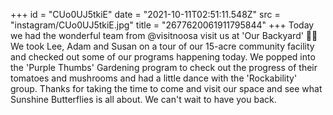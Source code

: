 +++
id = "CUo0UJ5tkiE"
date = "2021-10-11T02:51:11.548Z"
src = "instagram/CUo0UJ5tkiE.jpg"
title = "2677620061911795844"
+++
Today we had the wonderful team from @visitnoosa visit us at 'Our Backyard' 🌱🦋 We took Lee, Adam and Susan on a tour of our 15-acre community facility and checked out some of our programs happening today. We popped into the 'Purple Thumbs' Gardening program to check out the progress of their tomatoes and mushrooms and had a little dance with the 'Rockability' group. Thanks for taking the time to come and visit our space and see what Sunshine Butterflies is all about. We can't wait to have you back.